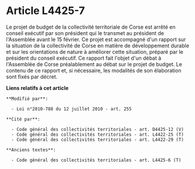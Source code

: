 # Article L4425-7

Le projet de budget de la collectivité territoriale de Corse est arrêté en conseil exécutif par son président qui le transmet
au président de l'Assemblée avant le 15 février.  Ce projet est accompagné d'un rapport sur  la situation de la collectivité
de Corse en matière de développement  durable et sur les orientations de nature à améliorer cette situation,  préparé par le
président du conseil exécutif. Ce rapport fait l'objet  d'un débat à l'Assemblée de Corse préalablement au débat sur le
projet  de budget. Le contenu de ce rapport et, si nécessaire, les modalités de  son élaboration sont fixés par décret.

**Liens relatifs à cet article**

	**Modifié par**:

	  - Loi n°2010-788 du 12 juillet 2010 - art. 255

	**Cité par**:

	  - Code général des collectivités territoriales - art. D4425-12 (V)
	  - Code général des collectivités territoriales - art. L4422-25 (T)
	  - Code général des collectivités territoriales - art. L4422-29 (T)

	**Anciens textes**:

	  - Code général des collectivités territoriales - art. L4425-6 (T)
